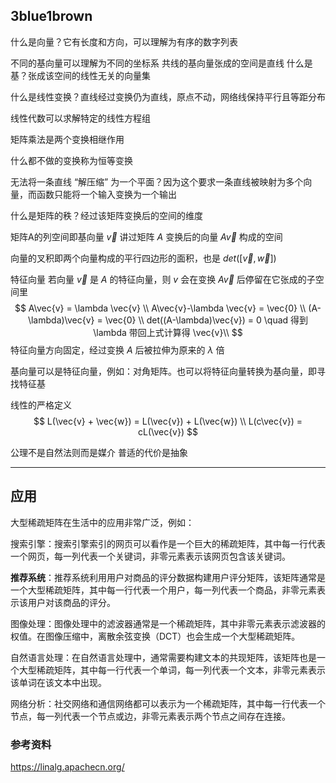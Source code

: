 ## **3blue1brown**

什么是向量？它有长度和方向，可以理解为有序的数字列表

不同的基向量可以理解为不同的坐标系
共线的基向量张成的空间是直线
什么是基？张成该空间的线性无关的向量集

什么是线性变换？直线经过变换仍为直线，原点不动，网络线保持平行且等距分布

线性代数可以求解特定的线性方程组

矩阵乘法是两个变换相继作用

什么都不做的变换称为恒等变换

无法将一条直线 “解压缩” 为一个平面？因为这个要求一条直线被映射为多个向量，而函数只能将一个输入变换为一个输出

什么是矩阵的秩？经过该矩阵变换后的空间的维度

矩阵A的列空间即基向量 $\vec{v}$ 讲过矩阵 $A$ 变换后的向量 $A\vec{v}$ 构成的空间

向量的叉积即两个向量构成的平行四边形的面积，也是 $det([\vec{v}, \vec{w}])$

特征向量
若向量 $\vec{v}$ 是 $A$ 的特征向量，则 $v$ 会在变换 $A\vec{v}$ 后停留在它张成的子空间里
$$
A\vec{v} = \lambda \vec{v} \\
A\vec{v}-\lambda \vec{v} = \vec{0} \\
(A-\lambda)\vec{v} = \vec{0} \\
det((A-\lambda)\vec{v}) = 0  \quad 得到 \lambda 带回上式计算得 \vec{v}\\
$$
特征向量方向固定，经过变换 $A$ 后被拉伸为原来的 $\lambda$ 倍

基向量可以是特征向量，例如：对角矩阵。也可以将特征向量转换为基向量，即寻找特征基

线性的严格定义
$$
L(\vec{v} + \vec{w}) = L(\vec{v}) + L(\vec{w}) \\
L(c\vec{v}) = cL(\vec{v})
$$

公理不是自然法则而是媒介
普适的代价是抽象

***

## **应用**

大型稀疏矩阵在生活中的应用非常广泛，例如：

搜索引擎：搜索引擎索引的网页可以看作是一个巨大的稀疏矩阵，其中每一行代表一个网页，每一列代表一个关键词，非零元素表示该网页包含该关键词。

**推荐系统**：推荐系统利用用户对商品的评分数据构建用户评分矩阵，该矩阵通常是一个大型稀疏矩阵，其中每一行代表一个用户，每一列代表一个商品，非零元素表示该用户对该商品的评分。

图像处理：图像处理中的滤波器通常是一个稀疏矩阵，其中非零元素表示滤波器的权值。在图像压缩中，离散余弦变换（DCT）也会生成一个大型稀疏矩阵。

自然语言处理：在自然语言处理中，通常需要构建文本的共现矩阵，该矩阵也是一个大型稀疏矩阵，其中每一行代表一个单词，每一列代表一个文本，非零元素表示该单词在该文本中出现。

网络分析：社交网络和通信网络都可以表示为一个稀疏矩阵，其中每一行代表一个节点，每一列代表一个节点或边，非零元素表示两个节点之间存在连接。






### 参考资料

https://linalg.apachecn.org/